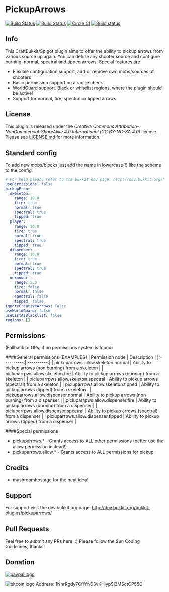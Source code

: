 # PickupArrows
[![Build Status](https://ci.dustplanet.de/job/PickupArrows/badge/icon)](https://ci.dustplanet.de/job/PickupArrows/)
[![Build Status](https://travis-ci.org/timbru31/PickupArrows.svg?branch=master)](https://travis-ci.org/timbru31/PickupArrows)
[![Circle CI](https://img.shields.io/circleci/project/timbru31/PickupArrows.svg)](https://circleci.com/gh/timbru31/PickupArrows)
[![Build status](https://ci.appveyor.com/api/projects/status/cbw34npfxv7v4kup?svg=true)](https://ci.appveyor.com/project/timbru31/pickuparrows)

## Info
This CraftBukkit/Spigot plugin aims to offer the ability to pickup arrows from various source up again.
You can define any shooter source and configure burning, normal, spectral and tipped arrows.
Special features are
* Flexible configuration support, add or remove own mobs/sources of shooters
* Basic permission support on a range check
* WorldGuard support. Black or whitelist regions, where the plugin should be active!
* Support for normal, fire, spectral or tipped arrows

## License
This plugin is released under the
*Creative Commons Attribution-NonCommercial-ShareAlike 4.0 International (CC BY-NC-SA 4.0)* license.
Please see [LICENSE.md](LICENSE.md) for more information.

## Standard config
To add new mobs/blocks just add the name in lowercase(!) like the scheme to the config.
```yaml
# For help please refer to the bukkit dev page: http://dev.bukkit.org/bukkit-plugins/pickuparrows/
usePermissions: false
pickupFrom:
  skeleton:
    range: 10.0
    fire: true
    normal: true
    spectral: true
    tipped: true
  player:
    range: 10.0
    fire: true
    normal: true
    spectral: true
    tipped: true
  dispenser:
    range: 10.0
    fire: true
    normal: true
    spectral: true
    tipped: true
  unknown:
    range: 5.0
    fire: false
    normal: false
    spectral: false
    tipped: false
ignoreCreativeArrows: false
useWorldGuard: false
useListAsBlacklist: false
regions: []
```

## Permissions
(Fallback to OPs, if no permissions system is found)

####General permissions (EXAMPLES)
| Permission node | Description |
|:----------:|:----------:|
| pickuparrows.allow.skeleton.normal | Ability to pickup arrows (non burning) from a skeleton |
| picluparrpws.allow.skeleton.fire | Ability to pickup arrows (burning) from a skeleton |
| picluparrpws.allow.skeleton.spectral | Ability to pickup arrows (spectral) from a skeleton |
| picluparrpws.allow.skeleton.tipped | Ability to pickup arrows (tipped) from a skeleton |
| pickuparrows.allow.dispenser.normal | Ability to pickup arrows (non burning) from a dispenser |
| picluparrpws.allow.dispenser.fire | Ability to pickup arrows (burning) from a dispenser |
| picluparrpws.allow.dispenser.spectral | Ability to pickup arrows (spectral) from a dispenser |
| picluparrpws.allow.dispenser.tipped | Ability to pickup arrows (tipped) from a dispenser |


####Special permissions
* pickuparrows.* - Grants access to ALL other permissions (better use the allow permission instead!)
* pickuparrows.allow.* - Grants access to ALL permissions for pickup

## Credits
* mushroomhostage for the neat idea!

## Support
For support visit the dev.bukkit.org page: http://dev.bukkit.org/bukkit-plugins/pickuparrows/

## Pull Requests
Feel free to submit any PRs here. :)
Please follow the Sun Coding Guidelines, thanks!

## Donation
[![paypal logo](https://www.paypalobjects.com/en_US/i/btn/btn_donateCC_LG.gif "Donation via PayPal")](https://www.paypal.com/cgi-bin/webscr?cmd=_s-xclick&hosted_button_id=T9TEV7Q88B9M2)

![bitcoin logo](https://dl.dropboxusercontent.com/u/26476995/bitcoin_logo.png "Donation via BitCoins")
Address: 1NnrRgdy7CfiYN63vKHiypSi3MSctCP55C
